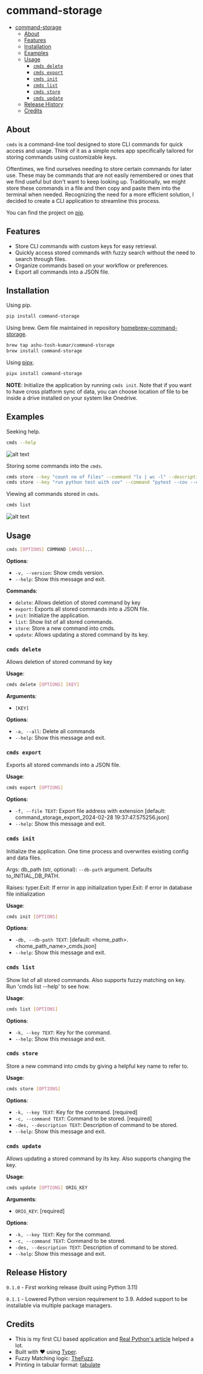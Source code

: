 # command-storage

- [command-storage](#command-storage)
  - [About](#about)
  - [Features](#features)
  - [Installation](#installation)
  - [Examples](#examples)
  - [Usage](#usage)
    - [`cmds delete`](#cmds-delete)
    - [`cmds export`](#cmds-export)
    - [`cmds init`](#cmds-init)
    - [`cmds list`](#cmds-list)
    - [`cmds store`](#cmds-store)
    - [`cmds update`](#cmds-update)
  - [Release History](#release-history)
  - [Credits](#credits)

## About

`cmds` is a command-line tool designed to store CLI commands for quick access and usage.
Think of it as a simple notes app specifically tailored for storing commands using
customizable keys.

Oftentimes, we find ourselves needing to store certain commands for later use. These may
be commands that are not easily remembered or ones that we find useful but don't want to
keep looking up. Traditionally, we might store these commands in a file and then copy
and paste them into the terminal when needed. Recognizing the need for a more efficient
solution, I decided to create a CLI application to streamline this process.

You can find the project on [pip](https://pypi.org/project/command-storage/).

## Features

- Store CLI commands with custom keys for easy retrieval.
- Quickly access stored commands with fuzzy search without the need to search through
  files.
- Organize commands based on your workflow or preferences.
- Export all commands into a JSON file.

## Installation

Using pip.

```bash
pip install command-storage
```

Using brew. Gem file maintained in repository [homebrew-command-storage](https://github.com/ashu-tosh-kumar/homebrew-command-storage).
  
```bash
brew tap ashu-tosh-kumar/command-storage
brew install command-storage
```

Using [pipx](https://pipx.pypa.io/stable/).

```bash
pipx install command-storage
```

**NOTE**: Initialize the application by running `cmds init`. Note that if you want to have
cross platform sync of data, you can choose location of file to be inside a drive
installed on your system like Onedrive.

## Examples

Seeking help.

```bash
cmds --help
```

![alt text](<images/cmds help.png>)

Storing some commands into the `cmds`.

```bash
cmds store --key "count no of files" --command "ls | wc -l" --description "count no of files in a directory"
cmds store --key "run python test with cov" --command "pytest --cov --cov-report term --cov-report xml:coverage.xml" --description "pytest with cov"
```

Viewing all commands stored in `cmds`.

```bash
cmds list
```

![alt text](<images/cmds list.png>)

## Usage

```bash
cmds [OPTIONS] COMMAND [ARGS]...
```

**Options**:

- `-v, --version`: Show cmds version.
- `--help`: Show this message and exit.

**Commands**:

- `delete`: Allows deletion of stored command by key
- `export`: Exports all stored commands into a JSON file.
- `init`: Initialize the application.
- `list`: Show list of all stored commands.
- `store`: Store a new command into cmds.
- `update`: Allows updating a stored command by its key.

### `cmds delete`

Allows deletion of stored command by key

**Usage**:

```bash
cmds delete [OPTIONS] [KEY]
```

**Arguments**:

- `[KEY]`

**Options**:

- `-a, --all`: Delete all commands
- `--help`: Show this message and exit.

### `cmds export`

Exports all stored commands into a JSON file.

**Usage**:

```bash
cmds export [OPTIONS]
```

**Options**:

- `-f, --file TEXT`: Export file address with extension  [default: command_storage_export_2024-02-28 19:37:47.575256.json]
- `--help`: Show this message and exit.

### `cmds init`

Initialize the application. One time process and overwrites existing config and
data files.

Args:
    db_path (str, optional): `--db-path` argument. Defaults to_INITIAL_DB_PATH.

Raises:
    typer.Exit: If error in app initialization
    typer.Exit: if error in database file initialization

**Usage**:

```bash
cmds init [OPTIONS]
```

**Options**:

- `-db, --db-path TEXT`: [default: <home_path>.<home_path_name>_cmds.json]
- `--help`: Show this message and exit.

### `cmds list`

Show list of all stored commands. Also supports fuzzy matching on key. Run 'cmds
list --help' to see how.

**Usage**:

```bash
cmds list [OPTIONS]
```

**Options**:

- `-k, --key TEXT`: Key for the command.
- `--help`: Show this message and exit.

### `cmds store`

Store a new command into cmds by giving a helpful key name to refer to.

**Usage**:

```bash
cmds store [OPTIONS]
```

**Options**:

- `-k, --key TEXT`: Key for the command.  [required]
- `-c, --command TEXT`: Command to be stored.  [required]
- `-des, --description TEXT`: Description of command to be stored.
- `--help`: Show this message and exit.

### `cmds update`

Allows updating a stored command by its key. Also supports changing the key.

**Usage**:

```bash
cmds update [OPTIONS] ORIG_KEY
```

**Arguments**:

- `ORIG_KEY`: [required]

**Options**:

- `-k, --key TEXT`: Key for the command.
- `-c, --command TEXT`: Command to be stored.
- `-des, --description TEXT`: Description of command to be stored.
- `--help`: Show this message and exit.

## Release History

`0.1.0` - First working release (built using Python 3.11)

`0.1.1` - Lowered Python version requirement to 3.9. Added support to be installable via multiple package managers.

## Credits

- This is my first CLI based application and [Real Python's
  article](https://realpython.com/python-typer-cli/) helped a lot.
- Built with ❤️ using [Typer](https://typer.tiangolo.com/).
- Fuzzy Matching logic: [TheFuzz](https://github.com/seatgeek/thefuzz).
- Printing in tabular format: [tabulate](https://github.com/astanin/python-tabulate)

